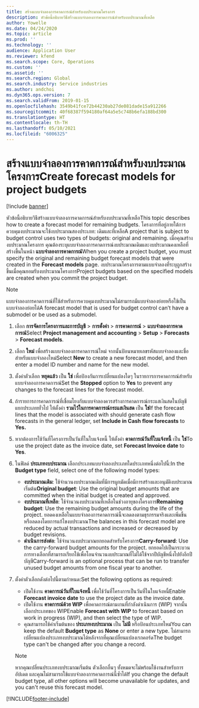 ```yaml
---
title: สร้างแบบจำลองการคาดการณ์สำหรับงบประมาณโครงการ
description: หัวข้อนี้อธิบายวิธีสร้างแบบจำลองการคาดการณ์สำหรับงบประมาณที่เหลือ
author: Yowelle
ms.date: 04/24/2020
ms.topic: article
ms.prod: ''
ms.technology: ''
audience: Application User
ms.reviewer: kfend
ms.search.scope: Core, Operations
ms.custom: ''
ms.assetid: ''
ms.search.region: Global
ms.search.industry: Service industries
ms.author: andchoi
ms.dyn365.ops.version: 7
ms.search.validFrom: 2019-01-15
ms.openlocfilehash: 3549b41fce72b44230ab27de081dade15a912266
ms.sourcegitcommit: 40f68387f594180af64a5e5c748b6efa188bd300
ms.translationtype: HT
ms.contentlocale: th-TH
ms.lasthandoff: 05/10/2021
ms.locfileid: "6006325"
---
```

# <a name="create-forecast-models-for-project-budgets"></a><span data-ttu-id="2a071-103">สร้างแบบจำลองการคาดการณ์สำหรับงบประมาณโครงการ</span><span class="sxs-lookup"><span data-stu-id="2a071-103">Create forecast models for project budgets</span></span> 

[!include [banner](../includes/banner.md)]

<span data-ttu-id="2a071-104">หัวข้อนี้อธิบายวิธีสร้างแบบจำลองการคาดการณ์สำหรับงบประมาณที่เหลือ</span><span class="sxs-lookup"><span data-stu-id="2a071-104">This topic describes how to create a forecast model for remaining budgets.</span></span> <span data-ttu-id="2a071-105">โครงการที่อยู่ภายใต้การควบคุมงบประมาณจะใช้งบประมาณสองประเภท: เดิมและที่เหลือ</span><span class="sxs-lookup"><span data-stu-id="2a071-105">A project that is subject to budget control uses two types of budgets: original and remaining.</span></span> <span data-ttu-id="2a071-106">เมื่อคุณสร้างงบประมาณโครงการ คุณต้องระบุแบบจำลองการคาดการณ์งบประมาณเดิมและงบประมาณคงเหลือที่สร้างขึ้นในหน้า **แบบจำลองการคาดการณ์**</span><span class="sxs-lookup"><span data-stu-id="2a071-106">When you create a project budget, you must specify the original and remaining budget forecast models that were created in the **Forecast models** page.</span></span> <span data-ttu-id="2a071-107">งบประมาณโครงการตามแบบจำลองที่ระบุถูกสร้างขึ้นเมื่อคุณยอมรับงบประมาณโครงการ</span><span class="sxs-lookup"><span data-stu-id="2a071-107">Project budgets based on the specified models are created when you commit the project budget.</span></span>

> [!NOTE]
> <span data-ttu-id="2a071-108">แบบจำลองการคาดการณ์ที่ใช้สำหรับการควบคุมงบประมาณไม่สามารถมีแบบจำลองย่อยหรือใช้เป็นแบบจำลองย่อยได้</span><span class="sxs-lookup"><span data-stu-id="2a071-108">A forecast model that is used for budget control can’t have a submodel or be used as a submodel.</span></span>

1. <span data-ttu-id="2a071-109">เลือก **การจัดการโครงการและการบัญชี** > **การตั้งค่า** > **การคาดการณ์**  > **แบบจำลองการคาดการณ์**</span><span class="sxs-lookup"><span data-stu-id="2a071-109">Select **Project management and accounting** > **Setup** > **Forecasts**  > **Forecast models**.</span></span>
2. <span data-ttu-id="2a071-110">เลือก **ใหม่** เพื่อสร้างแบบจำลองการคาดการณ์ใหม่ จากนั้นป้อนหมายเลขรหัสแบบจำลองและชื่อสำหรับแบบจำลองใหม่</span><span class="sxs-lookup"><span data-stu-id="2a071-110">Select **New** to create a new forecast model, and then enter a model ID number and name for the new model.</span></span> 
3. <span data-ttu-id="2a071-111">ตั้งค่าตัวเลือก **หยุดแล้ว** เป็น **ใช่** เพื่อป้องกันการเปลี่ยนแปลงใดๆ ในรายการการคาดการณ์สำหรับแบบจำลองการคาดการณ์</span><span class="sxs-lookup"><span data-stu-id="2a071-111">Set the **Stopped** option to **Yes** to prevent any changes to the forecast lines for the forecast model.</span></span> 
4. <span data-ttu-id="2a071-112">ถ้ารายการการคาดการณ์ที่เชื่อมโยงกับแบบจำลองควรสร้างการคาดการณ์กระแสเงินสดในบัญชีแยกประเภททั่วไป ให้ตั้งค่า **รวมไว้ในการคาดการณ์กระแสเงินสด** เป็น **ใช่**</span><span class="sxs-lookup"><span data-stu-id="2a071-112">If the forecast lines that the model is associated with should generate cash flow forecasts in the general ledger, set **Include in Cash flow forecasts** to **Yes.**</span></span> 
5. <span data-ttu-id="2a071-113">หากต้องการใช้วันที่โครงการเป็นวันที่ในใบแจ้งหนี้ ให้ตั้งค่า **คาดการณ์วันที่ใบแจ้งหนี้** เป็น **ใช่**</span><span class="sxs-lookup"><span data-stu-id="2a071-113">To use the project date as the invoice date, set **Forecast Invoice date** to **Yes**.</span></span> 
6. <span data-ttu-id="2a071-114">ในฟิลด์ **ประเภทงบประมาณ** เลือกประเภทแบบจำลองประเภทใดประเภทหนึ่งต่อไปนี้:</span><span class="sxs-lookup"><span data-stu-id="2a071-114">In the **Budget type** field, select one of the following model types:</span></span>

   - <span data-ttu-id="2a071-115">**งบประมาณเดิม**: ใช้จำนวนงบประมาณเดิมที่มีการผูกมัดเมื่อมีการสร้างและอนุมัติงบประมาณเริ่มต้น</span><span class="sxs-lookup"><span data-stu-id="2a071-115">**Original budget**: Use the original budget amounts that are committed when the initial budget is created and approved.</span></span>
   - <span data-ttu-id="2a071-116">**งบประมาณที่เหลือ**: ใช้จำนวนงบประมาณที่เหลือในช่วงอายุของโครงการ</span><span class="sxs-lookup"><span data-stu-id="2a071-116">**Remaining budget**: Use the remaining budget amounts during the life of the project.</span></span> <span data-ttu-id="2a071-117">ยอดคงเหลือในแบบจำลองการคาดการณ์นี้จะลดลงตามธุรกรรมจริงและเพิ่มขึ้นหรือลดลงโดยการแก้ไขงบประมาณ</span><span class="sxs-lookup"><span data-stu-id="2a071-117">The balances in this forecast model are reduced by actual transactions and increased or decreased by budget revisions.</span></span>
   - <span data-ttu-id="2a071-118">**ดำเนินการส่งต่อ**: ใช้จำนวนงบประมาณยกยอดสำหรับโครงการ</span><span class="sxs-lookup"><span data-stu-id="2a071-118">**Carry-forward**: Use the carry-forward budget amounts for the project.</span></span> <span data-ttu-id="2a071-119">ยกยอดไปเป็นกระบวนการทางเลือกที่สามารถเรียกใช้เพื่อโอนจำนวนงบประมาณที่ไม่ได้ใช้จากปีบัญชีหนึ่งไปยังอีกปีบัญชี</span><span class="sxs-lookup"><span data-stu-id="2a071-119">Carry-forward is an optional process that can be run to transfer unused budget amounts from one fiscal year to another.</span></span>

7. <span data-ttu-id="2a071-120">ตั้งค่าตัวเลือกดังต่อไปนี้ตามกำหนด:</span><span class="sxs-lookup"><span data-stu-id="2a071-120">Set the following options as required:</span></span>

   - <span data-ttu-id="2a071-121">เปิดใช้งาน **คาดการณ์วันที่ใบแจ้งหนี้** เพื่อใช้วันที่โครงการเป็นวันที่ในใบแจ้งหนี้</span><span class="sxs-lookup"><span data-stu-id="2a071-121">Enable **Forecast invoice date** to use the project date as the invoice date.</span></span>
   - <span data-ttu-id="2a071-122">เปิดใช้งาน **คาดการณ์ด้วย WIP** เพื่อคาดการณ์ตามงานที่กำลังดำเนินการ (WIP) จากนั้นเลือกประเภทของ WIP</span><span class="sxs-lookup"><span data-stu-id="2a071-122">Enable **Forecast with WIP** to forecast based on work in progress (WIP), and then select the type of WIP.</span></span> 
   - <span data-ttu-id="2a071-123">คุณสามารถใช้ค่าเริ่มต้นของ **ประเภทงบประมาณ** เป็น **ไม่มี** หรือป้อนประเภทใหม่</span><span class="sxs-lookup"><span data-stu-id="2a071-123">You can keep the default **Budget type** as **None** or enter a new type.</span></span> <span data-ttu-id="2a071-124">ไม่สามารถเปลี่ยนแปลงประเภทงบประมาณได้หลังจากที่คุณเปลี่ยนแปลงเรกคอร์ด</span><span class="sxs-lookup"><span data-stu-id="2a071-124">The budget type can't be changed after you change a record.</span></span>     
    > [!NOTE]
    > <span data-ttu-id="2a071-125">หากคุณเปลี่ยนประเภทงบประมาณเริ่มต้น ตัวเลือกอื่นๆ ทั้งหมดจะไม่พร้อมใช้งานสำหรับการอัปเดต และคุณไม่สามารถใช้แบบจำลองการคาดการณ์นี้ซ้ำได้</span><span class="sxs-lookup"><span data-stu-id="2a071-125">If you change the default budget type, all other options will become unavailable for updates, and you can't reuse this forecast model.</span></span> 
   


 



[!INCLUDE[footer-include](../includes/footer-banner.md)]
